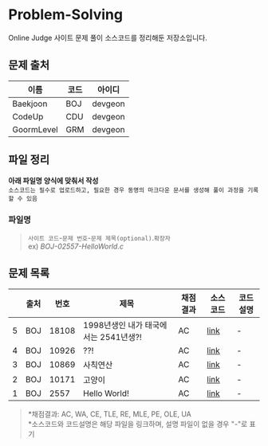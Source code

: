 # Problem-Solving

Online Judge 사이트 문제 풀이 소스코드를 정리해둔 저장소입니다.

## 문제 출처
|이름|코드|아이디|
|---|---|----|
|Baekjoon|BOJ|devgeon|
|CodeUp|CDU|devgeon|
|GoormLevel|GRM|devgeon|

## 파일 정리
**아래 파일명 양식에 맞춰서 작성**  
`소스코드는 필수로 업로드하고, 필요한 경우 동명의 마크다운 문서를 생성해 풀이 과정을 기록할 수 있음`
### 파일명
> `사이트 코드`-`문제 번호`-`문제 제목(optional)`.`확장자`  
> ex) *BOJ-02557-HelloWorld.c*

## 문제 목록
||출처|번호|제목|채점결과|소스코드|코드설명|
|-|---|---|---|------|------|------|
|5|BOJ|18108|1998년생인 내가 태국에서는 2541년생?!|AC|[link](https://github.com/devgeon/Problem-Solving/blob/main/Arithmetic-IO/BOJ-18108-서기불기연도변환.c)|-|
|4|BOJ|10926|??!|AC|[link](https://github.com/devgeon/Problem-Solving/blob/main/Arithmetic-IO/BOJ-10926.c)|-|
|3|BOJ|10869|사칙연산|AC|[link](https://github.com/devgeon/Problem-Solving/blob/main/Arithmetic-IO/BOJ-10869-사칙연산.c)|-|
|2|BOJ|10171|고양이|AC|[link](https://github.com/devgeon/Problem-Solving/blob/main/Arithmetic-IO/BOJ-10171-고양이.c)|-|
|1|BOJ|2557|Hello World!|AC|[link](https://github.com/devgeon/Problem-Solving/blob/main/Arithmetic-IO/BOJ-02557-HelloWorld.c)|-|

> \*채점결과: AC, WA, CE, TLE, RE, MLE, PE, OLE, UA  
> \*소스코드와 코드설명은 해당 파일을 링크하며, 설명 파일이 없을 경우 "-"로 표기
